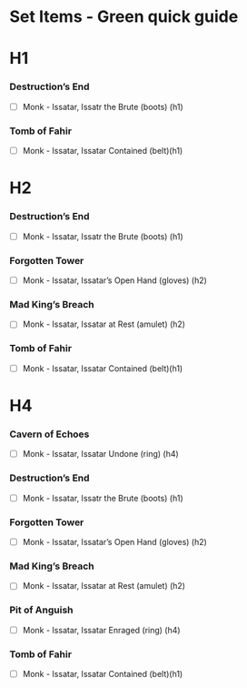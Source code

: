 <!-- ![Set Items](../docs/assets/images/set-items.png) -->

# Set Items - Green quick guide

# H1

### Destruction’s End
- [ ] Monk - Issatar, Issatr the Brute (boots) (h1)

### Tomb of Fahir
- [ ] Monk - Issatar, Issatar Contained (belt)(h1)


# H2

### Destruction’s End
- [ ] Monk - Issatar, Issatr the Brute (boots) (h1)

### Forgotten Tower
- [ ] Monk - Issatar, Issatar’s Open Hand (gloves) (h2)

### Mad King’s Breach
- [ ] Monk - Issatar, Issatar at Rest (amulet) (h2)

### Tomb of Fahir
- [ ] Monk - Issatar, Issatar Contained (belt)(h1)


# H4

### Cavern of Echoes
- [ ] Monk - Issatar, Issatar Undone (ring) (h4)

### Destruction’s End
- [ ] Monk - Issatar, Issatr the Brute (boots) (h1)

### Forgotten Tower
- [ ] Monk - Issatar, Issatar’s Open Hand (gloves) (h2)

### Mad King’s Breach
- [ ] Monk - Issatar, Issatar at Rest (amulet) (h2)

### Pit of Anguish
- [ ] Monk - Issatar, Issatar Enraged (ring) (h4)

### Tomb of Fahir
- [ ] Monk - Issatar, Issatar Contained (belt)(h1)
